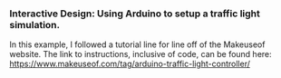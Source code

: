 ### Interactive Design: Using Arduino to setup a traffic light simulation.

In this example, I followed a tutorial line for line off of the Makeuseof website. The link to instructions, inclusive of code, 
can be found here: https://www.makeuseof.com/tag/arduino-traffic-light-controller/

